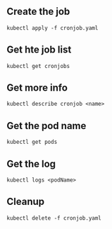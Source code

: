 ## Create the job
    kubectl apply -f cronjob.yaml

## Get hte job list
    kubectl get cronjobs

## Get more info
    kubectl describe cronjob <name>

## Get the pod name
    kubectl get pods

## Get the log
    kubectl logs <podName>

## Cleanup
    kubectl delete -f cronjob.yaml